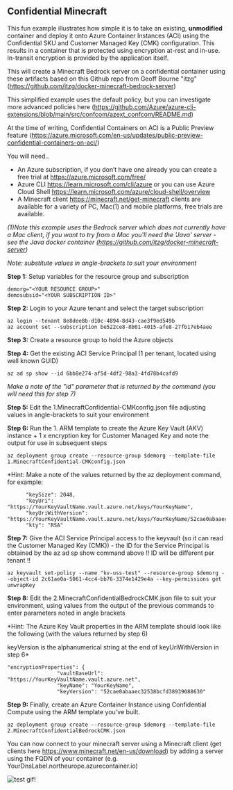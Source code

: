 ## Confidential Minecraft

This fun example illustrates how simple it is to take an existing, **unmodified** container and deploy it onto Azure Container Instances (ACI) using the Confidential SKU and Customer Managed Key (CMK) configuration. This results in a container that is protected using encryption at-rest and in-use. In-transit encryption is provided by the application itself.

This will create a Minecraft Bedrock server on a confidential container using these artifacts based on this Github repo from Geoff Bourne "itzg" (https://github.com/itzg/docker-minecraft-bedrock-server)

This simplified example uses the default policy, but you can investigate more advanced policies here (https://github.com/Azure/azure-cli-extensions/blob/main/src/confcom/azext_confcom/README.md)

At the time of writing, Confidential Containers on ACI is a Public Preview feature (https://azure.microsoft.com/en-us/updates/public-preview-confidential-containers-on-aci/)

You will need..

- An Azure subscription, if you don’t have one already you can create a free trial at https://azure.microsoft.com/free/
- Azure CLI https://learn.microsoft.com/cli/azure or you can use Azure Cloud Shell https://learn.microsoft.com/azure/cloud-shell/overview
- A Minecraft client https://minecraft.net/get-minecraft clients are available for a variety of PC, Mac(1) and mobile platforms, free trials are available.

*(1)Note this example uses the Bedrock server which does not currently have a Mac client, if you want to try from a Mac you'll need the 'Java' server - see the Java docker container (https://github.com/itzg/docker-minecraft-server)*


*Note: substitute values in angle-brackets to suit your environment*

**Step 1:** Setup variables for the resource group and subscription

    demorg="<YOUR RESOURCE GROUP>"
    demosubsid="<YOUR SUBSCRIPTION ID>"

**Step 2:** Login to your Azure tenant and select the target subscription

    az login --tenant 8e8dee8b-d10c-4894-8d43-cae3f9ed549b
    az account set --subscription be522ce8-8b01-4015-afe8-27fb17eb4aee
    
**Step 3:** Create a resource group to hold the Azure objects

    

**Step 4:** Get the existing ACI Service Principal (1 per tenant, located using well known GUID)
    
    az ad sp show --id 6bb8e274-af5d-4df2-98a3-4fd78b4cafd9

*Make a note of the "id" parameter that is returned by the command (you will need this for step 7)*

**Step 5:** Edit  the 1.MinecraftConfidential-CMKconfig.json file adjusting values in angle-brackets to suit your environment

**Step 6:** Run the 1. ARM template to create the Azure Key Vault (AKV) instance + 1 x encryption key for Customer Managed Key and note the output for use in subsequent steps
    
    az deployment group create --resource-group $demorg --template-file 1.MinecraftConfidential-CMKconfig.json  

*Hint: Make a note of the values returned by the az deployment command, for example: 
 
          "keySize": 2048,
          "keyUri": "https://YourKeyVaultName.vault.azure.net/keys/YourKeyName",
          "keyUriWithVersion": "https://YourKeyVaultName.vault.azure.net/keys/YourKeyName/52cae0abaaec32538bcfd38939088630",
          "kty": "RSA"

**Step 7:** Give the ACI Service Principal access to the keyvault (so it can read the Customer Managed Key (CMK)) - the ID for the Service Principal is obtained by the az ad sp show command above !! ID will be different per tenant !!

    az keyvault set-policy --name "kv-uss-test" --resource-group $demorg --object-id 2c61ae0a-5061-4cc4-bb76-3374e1429e4a --key-permissions get unwrapKey

**Step 8:** Edit the 2.MinecraftConfidentialBedrockCMK.json file to suit your environment, using values from the output of the previous commands to enter parameters noted in angle brackets <VALUE>

*Hint: The Azure Key Vault properties in the ARM template should look like the following (with the values returned by step 6)

keyVersion is the alphanumerical string at the end of keyUriWithVersion in step 6*

    "encryptionProperties": {
                    "vaultBaseUrl": "https://YourKeyVaultName.vault.azure.net",
                    "keyName": "YourKeyName",
                    "keyVersion": "52cae0abaaec32538bcfd38939088630"

**Step 9:** Finally, create an Azure Container Instance using Confidential Compute using the ARM template you've built.

    az deployment group create --resource-group $demorg --template-file 2.MinecraftConfidentialBedrockCMK.json

You can now connect to your minecraft server using a Minecraft client (get clients here https://www.minecraft.net/en-us/download) by adding a server using the FQDN of your container (e.g. YourDnsLabel.northeurope.azurecontainer.io)

![test gif!](HowToConnect.gif)
